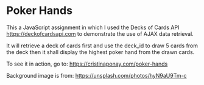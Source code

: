 # Poker Hands
This a JavaScript assignment in which I used the Decks of Cards API https://deckofcardsapi.com to demonstrate the use of AJAX data retrieval.

It will retrieve a deck of cards first and use the deck_id to draw 5 cards from the deck then it shall display the highest poker hand from the drawn cards.

To see it in action, go to: https://cristinaponay.com/poker-hands

Background image is from: https://unsplash.com/photos/hyN9aU9Tm-c
